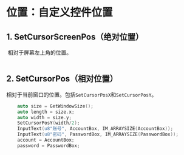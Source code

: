 # 位置：自定义控件位置

## 1. SetCursorScreenPos（绝对位置）

​	相对于屏幕左上角的位置。

```C++
```

## 2. SetCursorPos（相对位置）

​	相对于当前窗口的位置。包括`SetCursorPosX`和`SetCursorPosY`。

```C++
	auto size = GetWindowSize();
	auto length = size.x;
	auto width = size.y;
	SetCursorPosY(width/2);
	InputText(u8"账号", AccountBox, IM_ARRAYSIZE(AccountBox));
	InputText(u8"密码", PasswordBox, IM_ARRAYSIZE(PasswordBox));
	account = AccountBox;
	password = PasswordBox;
```

